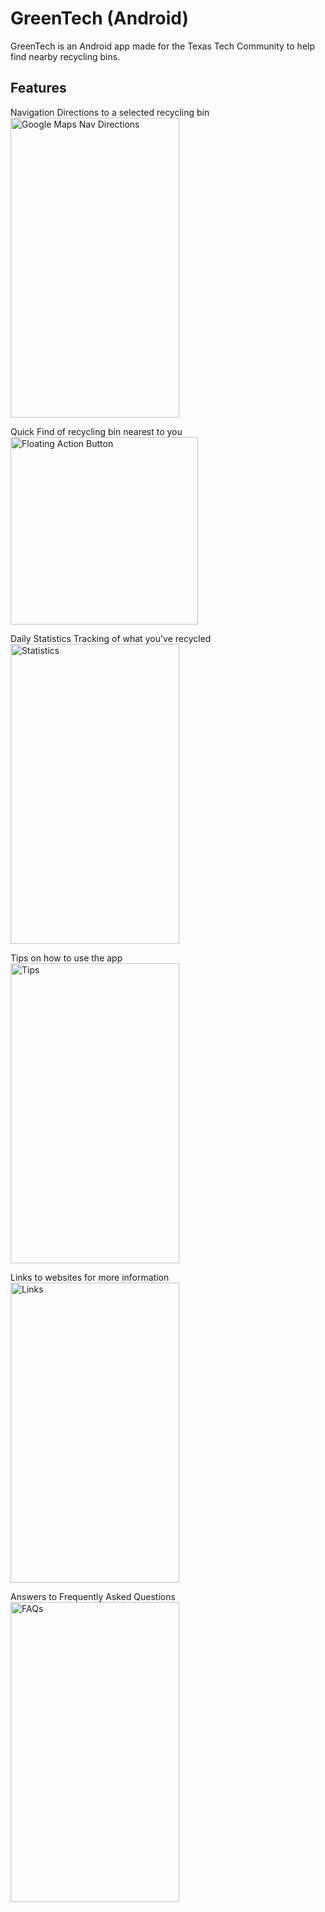 # GreenTech (Android)

GreenTech is an Android app made for the Texas Tech Community to help find nearby recycling bins. 


## Features

Navigation Directions to a selected recycling bin<br/>
    <img alt="Google Maps Nav Directions" src="https://github.com/CyMath/Green_Tech_Android/blob/master/Github/Images/GoogleNav_shot.png" width="270" height="480" />


Quick Find of recycling bin nearest to you<br/>
    <img alt="Floating Action Button" src="https://github.com/CyMath/Green_Tech_Android/blob/master/Github/Images/fab_shot_zoomed.png" width="300" height="300" />
   
   
Daily Statistics Tracking of what you've recycled<br/>
    <img alt="Statistics" src="https://github.com/CyMath/Green_Tech_Android/blob/master/Github/Images/Stats_shot.png" width="270" height="480" />


Tips on how to use the app<br/>
    <img alt="Tips" src="https://github.com/CyMath/Green_Tech_Android/blob/master/Github/Images/Tips_shot.png" width="270" height="480" />
    
    
Links to websites for more information<br/>
    <img alt="Links" src="https://github.com/CyMath/Green_Tech_Android/blob/master/Github/Images/Links_shot.png" width="270" height="480" />
     
     
Answers to Frequently Asked Questions<br/>
    <img alt="FAQs" src="https://github.com/CyMath/Green_Tech_Android/blob/master/Github/Images/FAQ_shot.png" width="270" height="480" />

